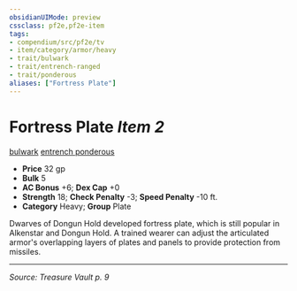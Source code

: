 ```yaml
---
obsidianUIMode: preview
cssclass: pf2e,pf2e-item
tags:
- compendium/src/pf2e/tv
- item/category/armor/heavy
- trait/bulwark
- trait/entrench-ranged
- trait/ponderous
aliases: ["Fortress Plate"]
---
```

# Fortress Plate *Item 2*  
[bulwark](bulwark.md "Bulwark Armor Trait")  [entrench <ranged>](rules/traits/entrench-ranged-tv.md "Entrench Armor Trait")  [ponderous](ponderous-tv.md "Ponderous Armor Trait")  

- **Price** 32 gp
- **Bulk** 5
- **AC Bonus** +6; **Dex Cap** +0
- **Strength** 18; **Check Penalty** -3; **Speed Penalty** -10 ft.
- **Category** Heavy; **Group** Plate 

Dwarves of Dongun Hold developed fortress plate, which is still popular in Alkenstar and Dongun Hold. A trained wearer can adjust the articulated armor's overlapping layers of plates and panels to provide protection from missiles.


---
*Source: Treasure Vault p. 9*